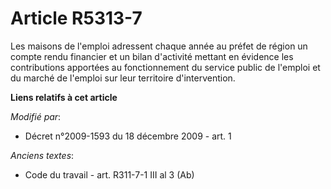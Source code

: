 # Article R5313-7

Les maisons de l'emploi adressent chaque année au préfet de région un compte rendu financier et un bilan d'activité mettant
en évidence les contributions apportées au fonctionnement du service public de l'emploi et du marché de l'emploi sur leur
territoire d'intervention.

**Liens relatifs à cet article**

_Modifié par_:

  - Décret n°2009-1593 du 18 décembre 2009 - art. 1

_Anciens textes_:

  - Code du travail - art. R311-7-1 III al 3 (Ab)

